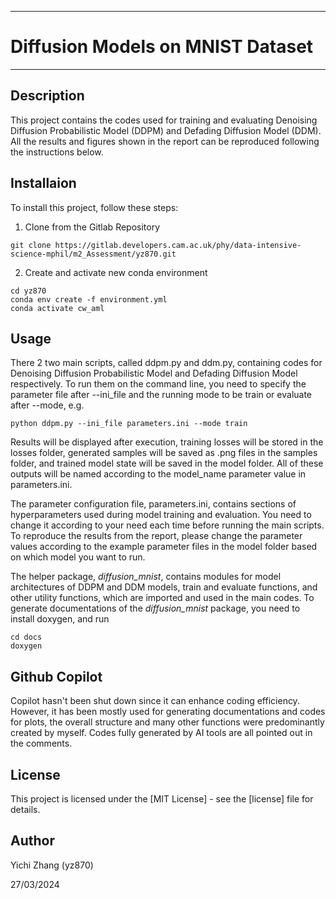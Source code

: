 **********************************************
# Diffusion Models on MNIST Dataset
**********************************************

## Description
This project contains the codes used for training and evaluating Denoising Diffusion Probabilistic Model (DDPM) and Defading Diffusion Model (DDM). All the results and figures shown in the report can be reproduced following the instructions below.

## Installaion
To install this project, follow these steps:
1. Clone from the Gitlab Repository
```
git clone https://gitlab.developers.cam.ac.uk/phy/data-intensive-science-mphil/m2_Assessment/yz870.git
```
2. Create and activate new conda environment
```
cd yz870
conda env create -f environment.yml
conda activate cw_aml
```

## Usage
There 2 two main scripts, called ddpm.py and ddm.py, containing codes for Denoising Diffusion Probabilistic Model and Defading Diffusion Model respectively. To run them on the command line, you need to specify the parameter file after --ini_file and the running mode to be train or evaluate after --mode, e.g.
```
python ddpm.py --ini_file parameters.ini --mode train 
```
Results will be displayed after execution, training losses will be stored in the losses folder, generated samples will be saved as .png files in the samples folder, and trained model state will be saved in the model folder. All of these outputs will be named according to the model_name parameter value in parameters.ini.

The parameter configuration file, parameters.ini, contains sections of hyperparameters used during model training and evaluation. You need to change it according to your need each time before running the main scripts. To reproduce the results from the report, please change the parameter values according to the example parameter files in the model folder based on which model you want to run.

The helper package, *diffusion_mnist*, contains modules for model architectures of DDPM and DDM models, train and evaluate functions, and other utility functions, which are imported and used in the main codes. To generate documentations of the *diffusion_mnist* package, you need to install doxygen, and run
```
cd docs
doxygen
```

## Github Copilot
Copilot hasn't been shut down since it can enhance coding efficiency. However, it has been mostly used for generating documentations and codes for plots, the overall structure and many other functions were predominantly created by myself. Codes fully generated by AI tools are all pointed out in the comments.

## License
This project is licensed under the [MIT License] - see the [license] file for details.
## Author
Yichi Zhang (yz870)

27/03/2024
